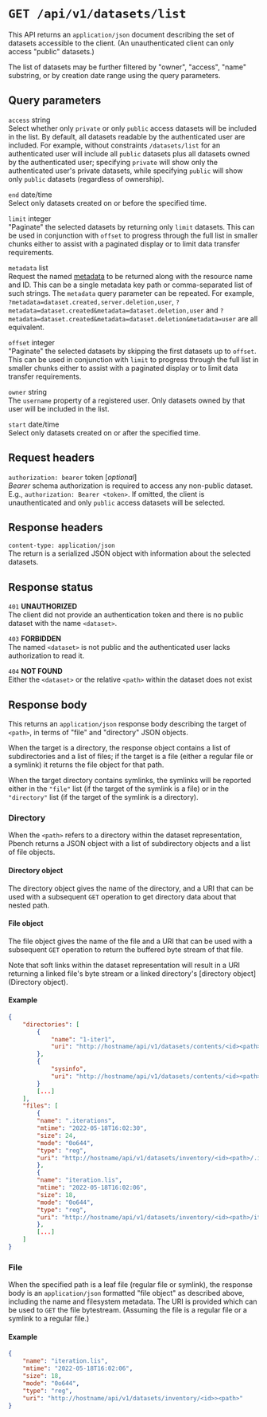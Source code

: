 # `GET /api/v1/datasets/list`

This API returns an `application/json` document describing the set of datasets accessible to the client. (An unauthenticated client can only access "public" datasets.)

The list of datasets may be further filtered by "owner", "access", "name" substring, or by creation date range using the query parameters.

## Query parameters

`access`    string \
Select whether only `private` or only `public` access datasets will be included in the list. By default, all datasets readable by the authenticated user are included. For example, without constraints `/datasets/list` for an authenticated user will include all `public` datasets plus all datasets owned by the authenticated user; specifying `private` will show only the authenticated user's private datasets, while specifying `public` will show only `public` datasets (regardless of ownership).

`end` date/time \
Select only datasets created on or before the specified time.

`limit` integer \
"Paginate" the selected datasets by returning only `limit` datasets. This can be used in conjunction with `offset` to progress through the full list in smaller chunks either to assist with a paginated display or to limit data transfer requirements.

`metadata` list \
Request the named [metadata](../metadata.md) to be returned along with the resource name and ID. This can be a single metadata key path or comma-separated list of such strings. The `metadata` query parameter can be repeated. For example, `?metadata=dataset.created,server.deletion,user`, `?metadata=dataset.created&metadata=dataset.deletion,user` and `?metadata=dataset.created&metadata=dataset.deletion&metadata=user` are all equivalent.

`offset` integer \
"Paginate" the selected datasets by skipping the first datasets up to `offset`. This can be used in conjunction with `limit` to progress through the full list in smaller chunks either to assist with a paginated display or to limit data transfer requirements.

`owner` string \
The `username` property of a registered user. Only datasets owned by that user will be included in the list.

`start` date/time \
Select only datasets created on or after the specified time.

## Request headers

`authorization: bearer` token [_optional_] \
*Bearer* schema authorization is required to access any non-public dataset. E.g., `authorization: Bearer <token>`. If omitted, the client is unauthenticated and only `public` access datasets will be selected.

## Response headers

`content-type: application/json` \
The return is a serialized JSON object with information about the selected datasets.

## Response status

`401`   **UNAUTHORIZED** \
The client did not provide an authentication token and there is no public dataset with the name `<dataset>`.

`403`   **FORBIDDEN** \
The named `<dataset>` is not public and the authenticated user lacks authorization to read it.

`404`   **NOT FOUND** \
Either the `<dataset>` or the relative `<path>` within the dataset does not exist

## Response body

This returns an `application/json` response body describing the target of `<path>`, in terms of "file" and "directory" JSON objects.

When the target is a directory, the response object contains a list of subdirectories and a list of files; if the target is a file (either a regular file or a symlink) it returns the file object for that path.

When the target directory contains symlinks, the symlinks will be reported either in the `"file"` list (if the target of the symlink is a file) or in the `"directory"` list (if the target of the symlink is a directory).

### Directory

When the `<path>` refers to a directory within the dataset representation, Pbench returns a JSON object with a list of subdirectory objects and a list of file objects.

#### Directory object

The directory object gives the name of the directory, and a URI that can be used with a subsequent `GET` operation to get directory data about that nested path.

#### File object

The file object gives the name of the file and a URI that can be used with a subsequent `GET` operation to return the buffered byte stream of that file.

Note that soft links within the dataset representation will result in a URI returning a linked file's byte stream or a linked directory's [directory object](Directory object).

#### Example

```json
{
    "directories": [
        {
            "name": "1-iter1",
            "uri": "http://hostname/api/v1/datasets/contents/<id><path>/1-iter1"
        },
        {
            "sysinfo",
            "uri": "http://hostname/api/v1/datasets/contents/<id><path>/sysinfo"
        }
        [...]
    ],
    "files": [
        {
        "name": ".iterations",
        "mtime": "2022-05-18T16:02:30",
        "size": 24,
        "mode": "0o644",
        "type": "reg",
        "uri": "http://hostname/api/v1/datasets/inventory/<id><path>/.iterations"
        },
        {
        "name": "iteration.lis",
        "mtime": "2022-05-18T16:02:06",
        "size": 18,
        "mode": "0o644",
        "type": "reg",
        "uri": "http://hostname/api/v1/datasets/inventory/<id><path>/iteration.lis"
        },
        [...]
    ]
}
```

### File

When the specified path is a leaf file (regular file or symlink), the response body is an `application/json` formatted "file object" as described above, including the name and filesystem metadata. The URI is provided which can be used to `GET` the file bytestream. (Assuming the file is a regular file or a symlink to a regular file.)

#### Example

```json
{
    "name": "iteration.lis",
    "mtime": "2022-05-18T16:02:06",
    "size": 18,
    "mode": "0o644",
    "type": "reg",
    "uri": "http://hostname/api/v1/datasets/inventory/<id>><path>"
}
```
